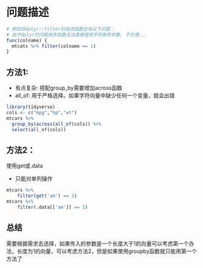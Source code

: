 # 问题描述
```r
# 例如将dplyr::filter封装进函数会有以下问题：
# 由于dplyr的问题很多函数无法直接使用字符串传参数, 不方便...
func(colname) {
  mtcats %>% filter(colname == 1)
}
```
## 方法1:
- 有点复杂: 搭配group_by需要增加across函数
- all_of: 用于严格选择。如果字符向量中缺少任何一个变量，就会出错
```r
library(tidyverse)
cols <- c("mpg","hp","wt")
mtcars %>% 
  group_by(across(all_of(cols)) %>%
  select(all_of(cols))
```

## 方法2：
使用get或.data
- 只能对单列操作
```r
mtcars %>% 
    filter(get('am') == 1)
mtcars %>% 
    filter(.data[['am']] == 1)
```

## 总结
需要根据需求去选择，如果传入的参数是一个长度大于1的向量可以考虑第一个办法，长度为1的向量，可以考虑方法2，但是如果使用groupby函数就只能用第一个方法了

